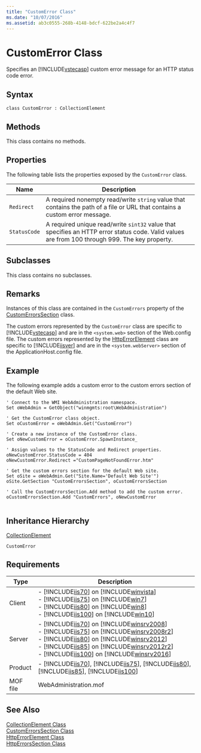 ```yaml
---
title: "CustomError Class"
ms.date: "10/07/2016"
ms.assetid: ab3c0555-268b-4148-bdcf-622be2a4c4f7
---
```

# CustomError Class

Specifies an [!INCLUDE[vstecasp](../wmi-provider/includes/vstecasp-md.md)] custom error message for an HTTP status code error.  
  
## Syntax  
  
```vbs  
class CustomError : CollectionElement  
```  
  
## Methods  

 This class contains no methods.  
  
## Properties  

 The following table lists the properties exposed by the `CustomError` class.  
  
|Name|Description|  
|----------|-----------------|  
|`Redirect`|A required nonempty read/write `string` value that contains the path of a file or URL that contains a custom error message.|  
|`StatusCode`|A required unique read/write `sint32` value that specifies an HTTP error status code. Valid values are from 100 through 999. The key property.|  
  
## Subclasses  

 This class contains no subclasses.  
  
## Remarks  

 Instances of this class are contained in the `CustomErrors` property of the [CustomErrorsSection](../wmi-provider/customerrorssection-class.md) class.  
  
 The custom errors represented by the `CustomError` class are specific to [!INCLUDE[vstecasp](../wmi-provider/includes/vstecasp-md.md)] and are in the `<system.web>` section of the Web.config file. The custom errors represented by the [HttpErrorElement](../wmi-provider/httperrorelement-class.md) class are specific to [!INCLUDE[iisver](../wmi-provider/includes/iisver-md.md)] and are in the `<system.webServer>` section of the ApplicationHost.config file.  
  
## Example  

 The following example adds a custom error to the custom errors section of the default Web site.  
  
```  
' Connect to the WMI WebAdministration namespace.  
Set oWebAdmin = GetObject("winmgmts:root\WebAdministration")  
  
' Get the CustomError class object.  
Set oCustomError = oWebAdmin.Get("CustomError")  
  
' Create a new instance of the CustomError class.  
Set oNewCustomError = oCustomError.SpawnInstance_  
  
' Assign values to the StatusCode and Redirect properties.  
oNewCustomError.StatusCode = 404  
oNewCustomError.Redirect ="CustomPageNotFoundError.htm"  
  
' Get the custom errors section for the default Web site.   
Set oSite = oWebAdmin.Get("Site.Name='Default Web Site'")  
oSite.GetSection "CustomErrorsSection", oCustomErrorsSection  
  
' Call the CustomErrorsSection.Add method to add the custom error.  
oCustomErrorsSection.Add "CustomErrors", oNewCustomError  
  
```  
  
## Inheritance Hierarchy  

 [CollectionElement](../wmi-provider/collectionelement-class.md)  
  
 `CustomError`  
  
## Requirements  
  
|Type|Description|  
|----------|-----------------|  
|Client|-   [!INCLUDE[iis70](../wmi-provider/includes/iis70-md.md)] on [!INCLUDE[winvista](../wmi-provider/includes/winvista-md.md)]<br />-   [!INCLUDE[iis75](../wmi-provider/includes/iis75-md.md)] on [!INCLUDE[win7](../wmi-provider/includes/win7-md.md)]<br />-   [!INCLUDE[iis80](../wmi-provider/includes/iis80-md.md)] on [!INCLUDE[win8](../wmi-provider/includes/win8-md.md)]<br />-   [!INCLUDE[iis100](../wmi-provider/includes/iis100-md.md)] on [!INCLUDE[win10](../wmi-provider/includes/win10-md.md)]|  
|Server|-   [!INCLUDE[iis70](../wmi-provider/includes/iis70-md.md)] on [!INCLUDE[winsrv2008](../wmi-provider/includes/winsrv2008-md.md)]<br />-   [!INCLUDE[iis75](../wmi-provider/includes/iis75-md.md)] on [!INCLUDE[winsrv2008r2](../wmi-provider/includes/winsrv2008r2-md.md)]<br />-   [!INCLUDE[iis80](../wmi-provider/includes/iis80-md.md)] on [!INCLUDE[winsrv2012](../wmi-provider/includes/winsrv2012-md.md)]<br />-   [!INCLUDE[iis85](../wmi-provider/includes/iis85-md.md)] on [!INCLUDE[winsrv2012r2](../wmi-provider/includes/winsrv2012r2-md.md)]<br />-   [!INCLUDE[iis100](../wmi-provider/includes/iis100-md.md)] on [!INCLUDE[winsrv2016](../wmi-provider/includes/winsrv2016-md.md)]|  
|Product|-   [!INCLUDE[iis70](../wmi-provider/includes/iis70-md.md)], [!INCLUDE[iis75](../wmi-provider/includes/iis75-md.md)], [!INCLUDE[iis80](../wmi-provider/includes/iis80-md.md)], [!INCLUDE[iis85](../wmi-provider/includes/iis85-md.md)], [!INCLUDE[iis100](../wmi-provider/includes/iis100-md.md)]|  
|MOF file|WebAdministration.mof|  
  
## See Also  

 [CollectionElement Class](../wmi-provider/collectionelement-class.md)   
 [CustomErrorsSection Class](../wmi-provider/customerrorssection-class.md)   
 [HttpErrorElement Class](../wmi-provider/httperrorelement-class.md)   
 [HttpErrorsSection Class](../wmi-provider/httperrorssection-class.md)
